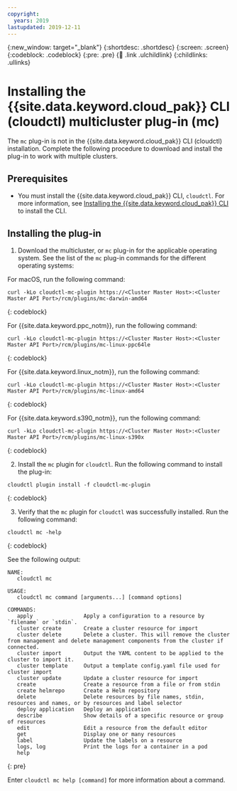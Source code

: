 ```yaml
---
copyright:
  years: 2019
lastupdated: 2019-12-11
---
```


{:new_window: target="_blank"}
{:shortdesc: .shortdesc}
{:screen: .screen}
{:codeblock: .codeblock}
{:pre: .pre}
{:child: .link .ulchildlink}
{:childlinks: .ullinks}

# Installing the {{site.data.keyword.cloud_pak}} CLI (cloudctl) multicluster plug-in (mc)

The `mc` plug-in is not in the {{site.data.keyword.cloud_pak}} CLI (cloudctl) installation. Complete the following procedure to download and install the plug-in to work with multiple clusters.

## Prerequisites

* You must install the {{site.data.keyword.cloud_pak}} CLI, `cloudctl`. For more information, see [Installing the {{site.data.keyword.cloud_pak}} CLI](../cloudctl/install_cli.md) to install the CLI.

## Installing the plug-in

1. Download the multicluster, or `mc` plug-in for the applicable operating system. See the list of the `mc` plug-in commands for the different operating systems:

  For macOS, run the following command:
  
  ```
  curl -kLo cloudctl-mc-plugin https://<Cluster Master Host>:<Cluster Master API Port>/rcm/plugins/mc-darwin-amd64
  ```
  {: codeblock}

  For {{site.data.keyword.ppc_notm}}, run the following command:
  
  ```
  curl -kLo cloudctl-mc-plugin https://<Cluster Master Host>:<Cluster Master API Port>/rcm/plugins/mc-linux-ppc64le
  ```
  {: codeblock}

  For {{site.data.keyword.linux_notm}}, run the following command:
  
  ```
  curl -kLo cloudctl-mc-plugin https://<Cluster Master Host>:<Cluster Master API Port>/rcm/plugins/mc-linux-amd64
  ```
  {: codeblock}

  For {{site.data.keyword.s390_notm}}, run the following command:
  
  ```
  curl -kLo cloudctl-mc-plugin https://<Cluster Master Host>:<Cluster Master API Port>/rcm/plugins/mc-linux-s390x
  ```
  {: codeblock}
    
2. Install the `mc` plugin for `cloudctl`. Run the following command to install the plug-in:

  ```
  cloudctl plugin install -f cloudctl-mc-plugin
  ```
  {: codeblock}

3. Verify that the `mc` plugin for `cloudctl` was successfully installed. Run the following command:

  ```
  cloudctl mc -help
  ```
  {: codeblock}

  See the following output:

  ```
  NAME:
     cloudctl mc

  USAGE:
     cloudctl mc command [arguments...] [command options]

  COMMANDS:
     apply                Apply a configuration to a resource by `filename` or `stdin`.
     cluster create       Create a cluster resource for import
     cluster delete       Delete a cluster. This will remove the cluster from management and delete management components from the cluster if connected.
     cluster import       Output the YAML content to be applied to the cluster to import it.
     cluster template     Output a template config.yaml file used for cluster import
     cluster update       Update a cluster resource for import
     create               Create a resource from a file or from stdin
     create helmrepo      Create a Helm repository
     delete               Delete resources by file names, stdin, resources and names, or by resources and label selector
     deploy application   Deploy an application
     describe             Show details of a specific resource or group of resources
     edit                 Edit a resource from the default editor
     get                  Display one or many resources
     label                Update the labels on a resource
     logs, log            Print the logs for a container in a pod
     help
  ```
  {: pre}

  Enter `cloudctl mc help [command]` for more information about a command.
